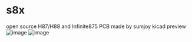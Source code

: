 # s8x
open source H87/H88 and Infinite875 PCB made by sumjoy
kicad preview
![image](https://github.com/user-attachments/assets/580d4daf-2720-4a78-9c7a-ea00b9b63945)
![image](https://github.com/user-attachments/assets/8bcaf559-8646-492b-81ed-22c2bca4bce5)
